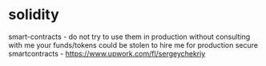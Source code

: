 # solidity
smart-contracts - do not try to use them in production without consulting with me
your funds/tokens could be stolen
to hire me for production secure smartcontracts - https://www.upwork.com/fl/sergeychekriy

